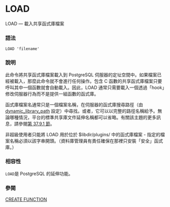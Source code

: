 # LOAD

LOAD — 載入共享函式庫檔案

### 語法

```text
LOAD 'filename'
```

### 說明

此命令將共享函式庫檔案載入到 PostgreSQL 伺服器的定址空間中。如果檔案已經被載入，那麼此命令就不會進行任何操作。包含 C 函數的共享函式庫檔案只要呼叫其中一個函數就會自動載入。因此，LOAD 通常只需要載入一個透過「hook」修改伺服器行為而不是提供一組函數的函式庫。

函式庫檔案名通常只是一個檔案名稱，在伺服器的函式庫搜尋路徑（由 [dynamic\_library\_path](../../iii.-xi-tong-guan-li/19.-fu-wu-zu-tai-she-ding/19.11.-yong-hu-duan-lian-xian-yu-she-can-shu.md#19-11-4-qi-ta-ding-ji-qi-zhi) 設定）中尋找。或者，它可以以完整的路徑名稱給予。無論哪種情況，平台的標準共享庫文件延伸名稱都可以省略。有關該主題的更多訊息，請參閱[第 37.9.1 節](../../v.-zi-liao-ku-cheng-shi-she-ji/37.-extending-sql/37.9.-c-language-functions.md#37-9-1-dynamic-loading)。

非超級使用者只能將 LOAD 用於位於 $libdir/plugins/ 中的函式庫檔案 - 指定的檔案名稱必須以該字串開頭。（資料庫管理員有責任確保在那裡只安裝「安全」函式庫。）

### 相容性

`LOAD`是 PostgreSQL 的延伸功能。

### 參閱

[CREATE FUNCTION](create-function.md)

